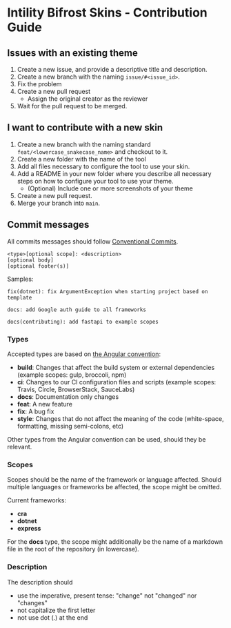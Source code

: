 # Intility Bifrost Skins - Contribution Guide

## Issues with an existing theme

1. Create a new issue, and provide a descriptive title and description.
2. Create a new branch with the naming `issue/#<issue_id>`.
3. Fix the problem
4. Create a new pull request
   - Assign the original creator as the reviewer
5. Wait for the pull request to be merged.

## I want to contribute with a new skin

1. Create a new branch with the naming standard `feat/<lowercase_snakecase_name>` and checkout to it.
2. Create a new folder with the name of the tool
3. Add all files necessary to configure the tool to use your skin.
4. Add a README in your new folder where you describe all necessary steps on how to configure your tool to use your theme.
   - (Optional) Include one or more screenshots of your theme
5. Create a new pull request.
6. Merge your branch into `main`.

## Commit messages

All commits messages should follow [Conventional Commits](https://www.conventionalcommits.org/en/v1.0.0/#summary).

```text
<type>[optional scope]: <description>
[optional body]
[optional footer(s)]
```

Samples:

```text
fix(dotnet): fix ArgumentException when starting project based on template
```

```text
docs: add Google auth guide to all frameworks
```

```text
docs(contributing): add fastapi to example scopes
```

### Types

Accepted types are based on [the Angular convention](https://github.com/angular/angular/blob/22b96b9/CONTRIBUTING.md#type):

- **build**: Changes that affect the build system or external dependencies (example scopes: gulp, broccoli, npm)
- **ci**: Changes to our CI configuration files and scripts (example scopes: Travis, Circle, BrowserStack, SauceLabs)
- **docs**: Documentation only changes
- **feat**: A new feature
- **fix**: A bug fix
- **style**: Changes that do not affect the meaning of the code (white-space, formatting, missing semi-colons, etc)

Other types from the Angular convention can be used, should they be relevant.

### Scopes

Scopes should be the name of the framework or language affected. Should multiple languages or frameworks be affected, the scope might be omitted.

Current frameworks:

- **cra**
- **dotnet**
- **express**

For the **docs** type, the scope might additionally be the name of a markdown file in the root of the repository (in lowercase).

### Description

The description should

- use the imperative, present tense: "change" not "changed" nor "changes"
- not capitalize the first letter
- not use dot (.) at the end
